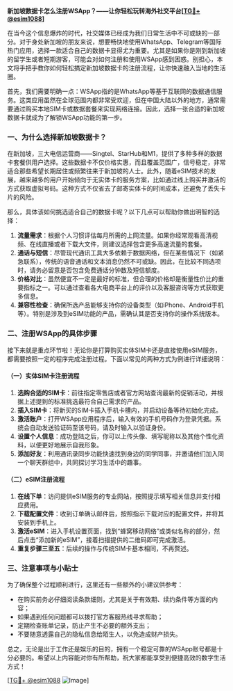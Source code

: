**新加坡数据卡怎么注册WSApp？——让你轻松玩转海外社交平台[[TG💪+ @esim1088](https://t.me/s/esim1088)]**

在当今这个信息爆炸的时代，社交媒体已经成为我们日常生活中不可或缺的一部分。对于身处新加坡的朋友来说，想要畅快地使用WhatsApp、Telegram等国际热门应用，选择一款适合自己的数据卡显得尤为重要。尤其是如果你是刚到新加坡的留学生或者短期游客，可能会对如何注册和使用WSApp感到困惑。别担心，本文将手把手教你如何轻松搞定新加坡数据卡的注册流程，让你快速融入当地的生活圈。

首先，我们需要明确一点：WSApp指的是WhatsApp等基于互联网的数据通信服务。这类应用虽然在全球范围内都非常受欢迎，但在中国大陆以外的地方，通常需要通过购买本地SIM卡或数据套餐来实现网络连接。因此，选择一张合适的新加坡数据卡就成为了解锁WSApp功能的第一步。

### 一、为什么选择新加坡数据卡？

在新加坡，三大电信运营商——Singtel、StarHub和M1，提供了多种多样的数据卡套餐供用户选择。这些数据卡不仅价格实惠，而且覆盖范围广，信号稳定，非常适合那些希望长期居住或频繁往来于新加坡的人士。此外，随着eSIM技术的发展，越来越多的用户开始倾向于无实体卡的服务方案，比如通过线上购买并激活的方式获取虚拟号码。这种方式不仅省去了邮寄实体卡的时间成本，还避免了丢失卡片的风险。

那么，具体该如何挑选适合自己的数据卡呢？以下几点可以帮助你做出明智的选择：

1. **流量需求**：根据个人习惯评估每月所需的上网流量。如果你经常观看高清视频、在线直播或者下载大文件，则建议选择包含更多高速流量的套餐。
2. **通话与短信**：尽管现代通讯工具大多依赖于数据网络，但在某些情况下（如紧急联系），传统的语音通话和文本消息仍然不可或缺。因此，在比较不同选项时，请务必留意是否包含免费通话分钟数及短信额度。
3. **价格对比**：虽然便宜不一定是最好的标准，但合理的价格却是衡量性价比的重要指标之一。可以通过查看各大电商平台上的评价以及客服咨询等方式获取更多信息。
4. **兼容性检查**：确保所选产品能够支持你的设备类型（如iPhone、Android手机等）。特别是涉及到eSIM功能的产品，需确认其是否支持你的操作系统版本。

### 二、注册WSApp的具体步骤

接下来就是重点环节啦！无论你是打算购买实体SIM卡还是直接使用eSIM服务，都需要按照一定的程序完成注册过程。下面以常见的两种方式为例进行详细说明：

#### （一）实体SIM卡注册流程

1. **选购合适的SIM卡**：前往指定零售店或者官方网站查询最新的促销活动，并根据上述提到的标准挑选最符合自己需求的产品。
2. **插入SIM卡**：将新买的SIM卡插入手机卡槽内，并启动设备等待初始化完成。
3. **激活账户**：打开WSApp应用程序后，输入有效的手机号码作为登录凭据。系统会自动发送验证码至该号码，请及时输入以验证身份。
4. **设置个人信息**：成功登陆之后，你可以上传头像、填写昵称以及其他个性化资料，以便更好地展示自我形象。
5. **添加好友**：利用通讯录同步功能快速找到身边的同学同事，并邀请他们加入同一个聊天群组中，共同探讨学习生活中的趣事。

#### （二）eSIM注册流程

1. **在线下单**：访问提供eSIM服务的专业网站，按照提示填写相关信息并支付相应费用。
2. **下载配置文件**：收到订单确认邮件后，按照指示下载对应的配置文件，并将其安装到手机上。
3. **激活eSIM**：进入手机设置页面，找到“蜂窝移动网络”或类似名称的部分，然后点击“添加新的eSIM”，接着扫描提供的二维码即可完成激活。
4. **重复步骤三至五**：后续的操作与传统SIM卡基本相同，不再赘述。

### 三、注意事项与小贴士

为了确保整个过程顺利进行，这里还有一些额外的小建议供参考：

- 在购买前务必仔细阅读条款细则，尤其是关于有效期、续约条件等方面的内容；
- 如果遇到任何问题都可以拨打官方客服热线寻求帮助；
- 定期检查账单记录，防止产生不必要的额外支出；
- 不要随意透露自己的隐私信息给陌生人，以免造成财产损失。

总之，无论是出于工作还是娱乐的目的，拥有一个稳定可靠的WSApp账号都是十分必要的。希望以上内容能对你有所帮助，祝大家都能享受到便捷高效的数字生活方式！

[[TG💪+ @esim1088](https://t.me/s/esim1088) ![Image](https://i.postimg.cc/4NQfJmqS/Snipaste-2025-05-13-00-14-12.png)]